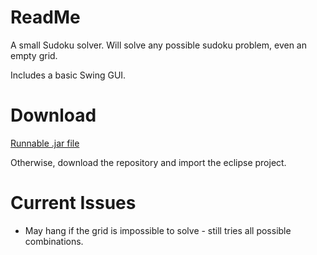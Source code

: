 # ReadMe #

A small Sudoku solver. Will solve any possible sudoku problem, even an empty grid.

Includes a basic Swing GUI.


# Download #

[Runnable .jar file](https://bitbucket.org/t-whitford/sudoku/downloads/SudokuSolver_ver_2_1.jar)

Otherwise, download the repository and import the eclipse project.


# Current Issues #

* May hang if the grid is impossible to solve - still tries all possible combinations.